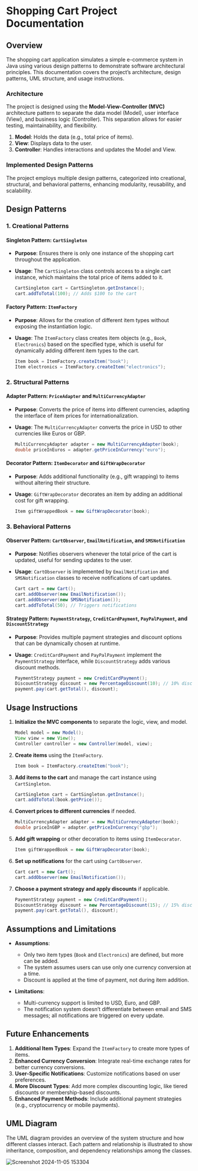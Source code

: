 # **Shopping Cart Project Documentation**

## **Overview**

The shopping cart application simulates a simple e-commerce system in Java using various design patterns to demonstrate software architectural principles. This documentation covers the project’s architecture, design patterns, UML structure, and usage instructions.

### **Architecture**

The project is designed using the **Model-View-Controller (MVC)** architecture pattern to separate the data model (Model), user interface (View), and business logic (Controller). This separation allows for easier testing, maintainability, and flexibility.

1. **Model**: Holds the data (e.g., total price of items).
2. **View**: Displays data to the user.
3. **Controller**: Handles interactions and updates the Model and View.

### **Implemented Design Patterns**

The project employs multiple design patterns, categorized into creational, structural, and behavioral patterns, enhancing modularity, reusability, and scalability.

## **Design Patterns**

### **1. Creational Patterns**

#### **Singleton Pattern**: `CartSingleton`

- **Purpose**: Ensures there is only one instance of the shopping cart throughout the application.
- **Usage**: The `CartSingleton` class controls access to a single cart instance, which maintains the total price of items added to it.
  
  ```java
  CartSingleton cart = CartSingleton.getInstance();
  cart.addToTotal(100); // Adds $100 to the cart
  ```

#### **Factory Pattern**: `ItemFactory`

- **Purpose**: Allows for the creation of different item types without exposing the instantiation logic.
- **Usage**: The `ItemFactory` class creates item objects (e.g., `Book`, `Electronics`) based on the specified type, which is useful for dynamically adding different item types to the cart.

  ```java
  Item book = ItemFactory.createItem("book");
  Item electronics = ItemFactory.createItem("electronics");
  ```

### **2. Structural Patterns**

#### **Adapter Pattern**: `PriceAdapter` and `MultiCurrencyAdapter`

- **Purpose**: Converts the price of items into different currencies, adapting the interface of item prices for internationalization.
- **Usage**: The `MultiCurrencyAdapter` converts the price in USD to other currencies like Euros or GBP.

  ```java
  MultiCurrencyAdapter adapter = new MultiCurrencyAdapter(book);
  double priceInEuros = adapter.getPriceInCurrency("euro");
  ```

#### **Decorator Pattern**: `ItemDecorator` and `GiftWrapDecorator`

- **Purpose**: Adds additional functionality (e.g., gift wrapping) to items without altering their structure.
- **Usage**: `GiftWrapDecorator` decorates an item by adding an additional cost for gift wrapping.

  ```java
  Item giftWrappedBook = new GiftWrapDecorator(book);
  ```

### **3. Behavioral Patterns**

#### **Observer Pattern**: `CartObserver`, `EmailNotification`, and `SMSNotification`

- **Purpose**: Notifies observers whenever the total price of the cart is updated, useful for sending updates to the user.
- **Usage**: `CartObserver` is implemented by `EmailNotification` and `SMSNotification` classes to receive notifications of cart updates.

  ```java
  Cart cart = new Cart();
  cart.addObserver(new EmailNotification());
  cart.addObserver(new SMSNotification());
  cart.addToTotal(50); // Triggers notifications
  ```

#### **Strategy Pattern**: `PaymentStrategy`, `CreditCardPayment`, `PayPalPayment`, and `DiscountStrategy`

- **Purpose**: Provides multiple payment strategies and discount options that can be dynamically chosen at runtime.
- **Usage**: `CreditCardPayment` and `PayPalPayment` implement the `PaymentStrategy` interface, while `DiscountStrategy` adds various discount methods.

  ```java
  PaymentStrategy payment = new CreditCardPayment();
  DiscountStrategy discount = new PercentageDiscount(10); // 10% discount
  payment.pay(cart.getTotal(), discount);
  ```

## **Usage Instructions**

1. **Initialize the MVC components** to separate the logic, view, and model.

   ```java
   Model model = new Model();
   View view = new View();
   Controller controller = new Controller(model, view);
   ```

2. **Create items** using the `ItemFactory`.

   ```java
   Item book = ItemFactory.createItem("book");
   ```

3. **Add items to the cart** and manage the cart instance using `CartSingleton`.

   ```java
   CartSingleton cart = CartSingleton.getInstance();
   cart.addToTotal(book.getPrice());
   ```

4. **Convert prices to different currencies** if needed.

   ```java
   MultiCurrencyAdapter adapter = new MultiCurrencyAdapter(book);
   double priceInGBP = adapter.getPriceInCurrency("gbp");
   ```

5. **Add gift wrapping** or other decoration to items using `ItemDecorator`.

   ```java
   Item giftWrappedBook = new GiftWrapDecorator(book);
   ```

6. **Set up notifications** for the cart using `CartObserver`.

   ```java
   Cart cart = new Cart();
   cart.addObserver(new EmailNotification());
   ```

7. **Choose a payment strategy and apply discounts** if applicable.

   ```java
   PaymentStrategy payment = new CreditCardPayment();
   DiscountStrategy discount = new PercentageDiscount(15); // 15% discount
   payment.pay(cart.getTotal(), discount);
   ```

## **Assumptions and Limitations**

- **Assumptions**:
  - Only two item types (`Book` and `Electronics`) are defined, but more can be added.
  - The system assumes users can use only one currency conversion at a time.
  - Discount is applied at the time of payment, not during item addition.

- **Limitations**:
  - Multi-currency support is limited to USD, Euro, and GBP.
  - The notification system doesn’t differentiate between email and SMS messages; all notifications are triggered on every update.

## **Future Enhancements**

1. **Additional Item Types**: Expand the `ItemFactory` to create more types of items.
2. **Enhanced Currency Conversion**: Integrate real-time exchange rates for better currency conversions.
3. **User-Specific Notifications**: Customize notifications based on user preferences.
4. **More Discount Types**: Add more complex discounting logic, like tiered discounts or membership-based discounts.
5. **Enhanced Payment Methods**: Include additional payment strategies (e.g., cryptocurrency or mobile payments).

## **UML Diagram**

The UML diagram provides an overview of the system structure and how different classes interact. Each pattern and relationship is illustrated to show inheritance, composition, and dependency relationships among the classes.

![Screenshot 2024-11-05 153304](https://github.com/user-attachments/assets/00621479-0b19-46db-a177-69ddf9cfc85d)

